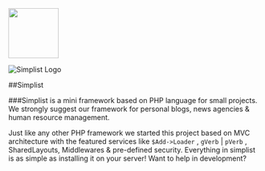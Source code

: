 <img src="https://simplist.ir/Content/Shared/Logo.png" width="100px" height="100px">

![Simplist Logo](https://poser.pugx.org/laravel/framework/d/total.svg)

##Simplist

###Simplist is a mini framework based on PHP language for small projects.
We strongly suggest our framework for personal blogs, news agencies & human resource management.




Just like any other PHP framework we started this project based on MVC architecture with the featured services like `$Add->Loader` , `gVerb` | `pVerb` , SharedLayouts, Middlewares & pre-defined security.
Everything in simplist is as simple as installing it on your server!
Want to help in development?
